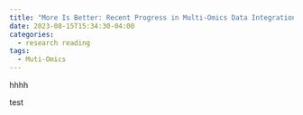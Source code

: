 ```yaml
---
title: "More Is Better: Recent Progress in Multi-Omics Data Integration Methods"
date: 2023-08-15T15:34:30-04:00
categories:
  - research reading
tags:
  - Muti-Omics
---
```


hhhh

test
